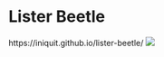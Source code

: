 <h1>Lister Beetle</h1>
https://iniquit.github.io/lister-beetle/
<img src="https://iniquit.github.io/lister-beetle/thumbnail.jpg">
